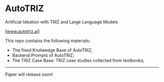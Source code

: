 # AutoTRIZ

Artificial Ideation with TRIZ and Large Language Models

[www.autotriz.ai]

This repo contains the following materials: 
- The fixed Knolwedge Base of AutoTRIZ;
- Backend Prompts of AutoTRIZ;
- The TRIZ Case Base: TRIZ case studies collected from textbooks;
---
Paper will release soon!
